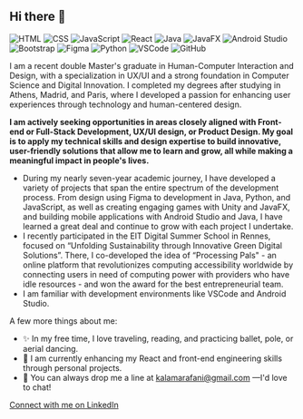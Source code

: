 ## Hi there 👋

![HTML](https://img.shields.io/badge/HTML-E34F26?style=for-the-badge&logo=html5&logoColor=white)
![CSS](https://img.shields.io/badge/CSS-1572B6?style=for-the-badge&logo=css3&logoColor=white)
![JavaScript](https://img.shields.io/badge/JavaScript-F7DF1E?style=for-the-badge&logo=javascript&logoColor=black)
![React](https://img.shields.io/badge/React-61DAFB?style=for-the-badge&logo=react&logoColor=black)
![Java](https://img.shields.io/badge/Java-007396?style=for-the-badge&logo=java&logoColor=white)
![JavaFX](https://img.shields.io/badge/JavaFX-5382A1?style=for-the-badge&logo=java&logoColor=white)
![Android Studio](https://img.shields.io/badge/Android%20Studio-3DDC84?style=for-the-badge&logo=android-studio&logoColor=white)
![Bootstrap](https://img.shields.io/badge/Bootstrap-563D7C?style=for-the-badge&logo=bootstrap&logoColor=white)
![Figma](https://img.shields.io/badge/Figma-F24E1E?style=for-the-badge&logo=figma&logoColor=white)
![Python](https://img.shields.io/badge/Python-3776AB?style=for-the-badge&logo=python&logoColor=white)
![VSCode](https://img.shields.io/badge/VS%20Code-0078D4?style=for-the-badge&logo=visual%20studio%20code&logoColor=white)
![GitHub](https://img.shields.io/badge/GitHub-181717?style=for-the-badge&logo=github&logoColor=white)

I am a recent double Master's graduate in Human-Computer Interaction and Design, with a specialization in UX/UI and a strong foundation in Computer Science and Digital Innovation. I completed my degrees after studying in Athens, Madrid, and Paris, where I developed a passion for enhancing user experiences through technology and human-centered design.

**I am actively seeking opportunities in areas closely aligned with Front-end or Full-Stack Development, UX/UI design, or Product Design. My goal is to apply my technical skills and design expertise to build innovative, user-friendly solutions that allow me to learn and grow, all while making a meaningful impact in people's lives.**

- During my nearly seven-year academic journey, I have developed a variety of projects that span the entire spectrum of the development process. From design using Figma to development in Java, Python, and JavaScript, as well as creating engaging games with Unity and JavaFX, and building mobile applications with Android Studio and Java, I have learned a great deal and continue to grow with each project I undertake.
- I recently participated in the EIT Digital Summer School in Rennes, focused on “Unfolding Sustainability through Innovative Green Digital Solutions”. There, I co-developed the idea of “Processing Pals" - an online platform that revolutionizes computing accessibility worldwide by connecting users in need of computing power with providers who have idle resources - and won the award for the best entrepreneurial team.
- I am familiar with development environments like VSCode and Android Studio.

A few more things about me:
- ✨ In my free time, I love traveling, reading, and practicing ballet, pole, or aerial dancing. 
- 🌟 I am currently enhancing my React and front-end engineering skills through personal projects.
- 📧 You can always drop me a line at [kalamarafani@gmail.com](mailto:kalamarafani@gmail.com) —I'd love to chat!

[Connect with me on LinkedIn](https://www.linkedin.com/in/fkalamara)

